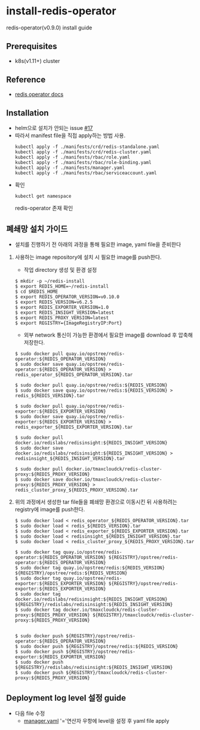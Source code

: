 # install-redis-operator
redis-operator(v0.9.0) install guide

## Prerequisites
- k8s(v1.11+) cluster

## Reference
- [redis operator docs](https://ot-container-kit.github.io/redis-operator/guide/installation.html)

## Installation
- helm으로 설치가 안되는 issue [#17](https://github.com/OT-CONTAINER-KIT/helm-charts/issues/17)
- 따라서 manifest file을 직접 apply하는 방법 사용.
  ```shell
  kubectl apply -f ./manifests/crd/redis-standalone.yaml
  kubectl apply -f ./manifests/crd/redis-cluster.yaml
  kubectl apply -f ./manifests/rbac/role.yaml
  kubectl apply -f ./manifests/rbac/role-binding.yaml
  kubectl apply -f ./manifests/manager.yaml
  kubectl apply -f ./manifests/rbac/serviceaccount.yaml
- 확인
  ```shell
  kubectl get namespace
  ```
  redis-operator 존재 확인

## 폐쇄망 설치 가이드
- 설치를 진행하기 전 아래의 과정을 통해 필요한 image, yaml file을 준비한다
1. 사용하는 image repository에 설치 시 필요한 image를 push한다.
    - 작업 directory 생성 및 환경 설정
    ```shell
    $ mkdir -p ~/redis-install
    $ export REDIS_HOME=~/redis-install
    $ cd $REDIS_HOME
    $ export REDIS_OPERATOR_VERSION=v0.10.0
    $ export REDIS_VERSION=v6.2.5
    $ export REDIS_EXPORTER_VERSION=1.0
    $ export REDIS_INSIGHT_VERSION=latest
    $ export REDIS_PROXY_VERSION=latest
    $ export REGISTRY={ImageRegistryIP:Port}
    ```

    - 외부 network 통신이 가능한 환경에서 필요한 image를 download 후 압축해 저장한다.
    ```shell
    $ sudo docker pull quay.io/opstree/redis-operator:${REDIS_OPERATOR_VERSION}
    $ sudo docker save quay.io/opstree/redis-operator:${REDIS_OPERATOR_VERSION} > redis_operator_${REDIS_OPERATOR_VERSION}.tar

    $ sudo docker pull quay.io/opstree/redis:${REDIS_VERSION}
    $ sudo docker save quay.io/opstree/redis:${REDIS_VERSION} > redis_${REDIS_VERSION}.tar

    $ sudo docker pull quay.io/opstree/redis-exporter:${REDIS_EXPORTER_VERSION}
    $ sudo docker save quay.io/opstree/redis-exporter:${REDIS_EXPORTER_VERSION} > redis_exporter_${REDIS_EXPORTER_VERSION}.tar

    $ sudo docker pull docker.io/redislabs/redisinsight:${REDIS_INSIGHT_VERSION}
    $ sudo docker save docker.io/redislabs/redisinsight:${REDIS_INSIGHT_VERSION} > redisinsight_${REDIS_INSIGHT_VERSION}.tar

    $ sudo docker pull docker.io/tmaxcloudck/redis-cluster-proxy:${REDIS_PROXY_VERSION}
    $ sudo docker save docker.io/tmaxcloudck/redis-cluster-proxy:${REDIS_PROXY_VERSION} > redis_cluster_proxy_${REDIS_PROXY_VERSION}.tar
    ```

2. 위의 과정에서 생성한 tar file들을 폐쇄망 환경으로 이동시킨 뒤 사용하려는 registry에 image를 push한다.
    ```shell
    $ sudo docker load < redis_operator_${REDIS_OPERATOR_VERSION}.tar
    $ sudo docker load < redis_${REDIS_VERSION}.tar
    $ sudo docker load < redis_exporter_${REDIS_EXPORTER_VERSION}.tar
    $ sudo docker load < redisinsight_${REDIS_INSIGHT_VERSION}.tar
    $ sudo docker load < redis_cluster_proxy_${REDIS_PROXY_VERSION}.tar

    $ sudo docker tag quay.io/opstree/redis-operator:${REDIS_OPERATOR_VERSION} ${REGISTRY}/opstree/redis-operator:${REDIS_OPERATOR_VERSION}
    $ sudo docker tag quay.io/opstree/redis:${REDIS_VERSION} ${REGISTRY}/opstree/redis:${REDIS_VERSION}
    $ sudo docker tag quay.io/opstree/redis-exporter:${REDIS_EXPORTER_VERSION} ${REGISTRY}/opstree/redis-exporter:${REDIS_EXPORTER_VERSION}
    $ sudo docker tag docker.io/redislabs/redisinsight:${REDIS_INSIGHT_VERSION} ${REGISTRY}/redislabs/redisinsight:${REDIS_INSIGHT_VERSION}
    $ sudo docker tag docker.io/tmaxcloudck/redis-cluster-proxy:${REDIS_PROXY_VERSION} ${REGISTRY}/tmaxcloudck/redis-cluster-proxy:${REDIS_PROXY_VERSION}


    $ sudo docker push ${REGISTRY}/opstree/redis-operator:${REDIS_OPERATOR_VERSION}
    $ sudo docker push ${REGISTRY}/opstree/redis:${REDIS_VERSION}
    $ sudo docker push ${REGISTRY}/opstree/redis-exporter:${REDIS_EXPORTER_VERSION}
    $ sudo docker push ${REGISTRY}/redislabs/redisinsight:${REDIS_INSIGHT_VERSION}
    $ sudo docker push ${REGISTRY}/tmaxcloudck/redis-cluster-proxy:${REDIS_PROXY_VERSION}
    ```
    
## Deployment log level 설정 guide
- 다음 file 수정
  + [manager.yaml](https://github.com/tmax-cloud/install-redis-operator/blob/main/manifests/manager.yaml#L33) '='연산자 우항에 level을 설정 후 yaml file apply
